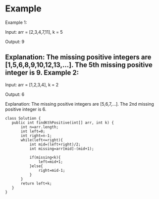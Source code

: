 
# Example
Example 1:

Input: arr = [2,3,4,7,11], k = 5

Output: 9

Explanation: The missing positive integers are [1,5,6,8,9,10,12,13,...]. The 5th missing positive integer is 9.
Example 2:
------------------------------------------------
Input: arr = [1,2,3,4], k = 2

Output: 6

Explanation: The missing positive integers are [5,6,7,...]. The 2nd missing positive integer is 6.
 

 ```
 class Solution {
    public int findKthPositive(int[] arr, int k) {
        int n=arr.length;
        int left=0;
        int right=n-1;
        while(left<=right){
            int mid=(left+right)/2;
            int missing=arr[mid]-(mid+1);

            if(missing<k){
                left=mid+1;
            }else{
                right=mid-1;
            }
        }
        return left+k;
    }
}
```